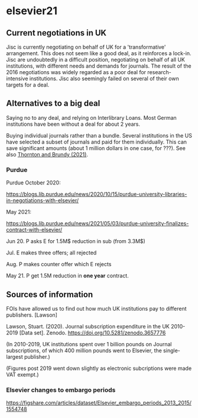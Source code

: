 # elsevier21

## Current negotiations in UK

Jisc is currently negotiating on behalf of UK for a 'transformative'
arrangement.  This does not seem like a good deal, as it reinforces a
lock-in.  Jisc are undoubtedly in a difficult position, negotiating on
behalf of all UK institutions, with different needs and demands for
journals.  The result of the 2016 negotiations was widely regarded as
a poor deal for research-intensive institutions.  Jisc also seemingly
failed on several of their own targets for a deal.




## Alternatives to a big deal

Saying no to any deal, and relying on Interlibrary Loans.  Most German institutions
have been without a deal for about 2 years.

Buying individual journals rather than a bundle.  Several institutions
in the US have selected a subset of journals and paid for them
individually.  This can save significant amounts (about 1 million
dollars in one case, for ???).  See also [Thornton and Brundy
(2021)](https://iastatedigitalpress.com/jlsc/article/id/12899/).

### Purdue

Purdue 
October 2020:

https://blogs.lib.purdue.edu/news/2020/10/15/purdue-university-libraries-in-negotiations-with-elsevier/

May 2021:

https://blogs.lib.purdue.edu/news/2021/05/03/purdue-university-finalizes-contract-with-elsevier/

Jun 20. P asks E for 1.5M$ reduction in sub (from 3.3M$)

Jul. E makes three offers; all rejected

Aug. P makes counter offer which E rejects

May 21. P get 1.5M reduction in **one year** contract.


## Sources of information

FOIs have allowed us to find out how much UK institutions pay to
different publishers.  [Lawson]




Lawson, Stuart. (2020). Journal subscription expenditure in the UK
2010-2019 [Data set]. Zenodo. https://doi.org/10.5281/zenodo.3657776

(In 2010-2019, UK institutions spent over 1 billion pounds on Journal
subscriptions, of which 400 million pounds went to Elsevier, the
single-largest publisher.)

(Figures post 2019 went down slightly as electronic subcriptions were
made VAT exempt.)


### Elsevier changes to embargo periods

https://figshare.com/articles/dataset/Elsevier_embargo_periods_2013_2015/1554748

